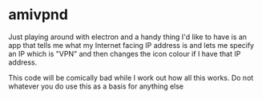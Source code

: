 # amivpnd

Just playing around with electron and a handy thing I'd like to have is an app that tells me what my Internet facing IP address is and lets me specify an IP which is "VPN" and then changes the icon colour if I have that IP address.

This code will be comically bad while I work out how all this works.  Do not whatever you do use this as a basis for anything else